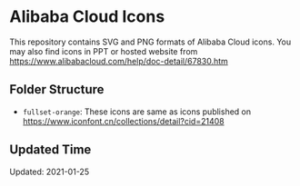 # Alibaba Cloud Icons
This repository contains SVG and PNG formats of Alibaba Cloud icons. You may also find icons in PPT or hosted website from https://www.alibabacloud.com/help/doc-detail/67830.htm


## Folder Structure
- `fullset-orange`: These icons are same as icons published on https://www.iconfont.cn/collections/detail?cid=21408

## Updated Time
Updated: 2021-01-25
